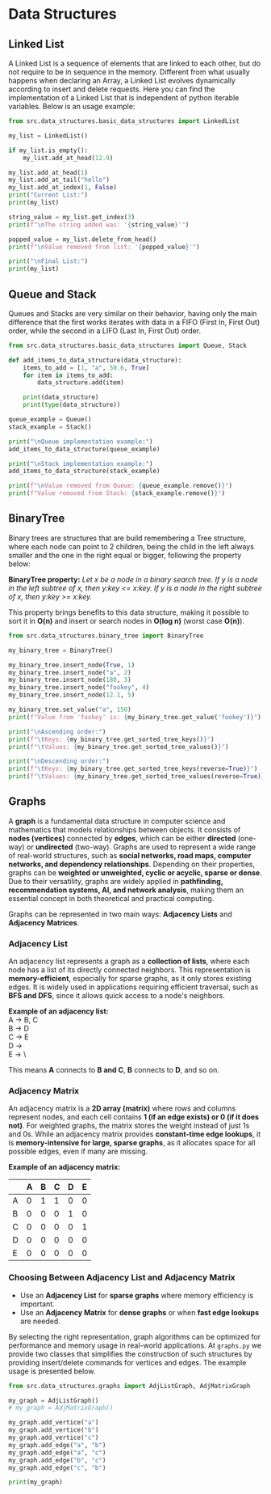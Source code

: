 # Data Structures
    
## Linked List
A Linked List is a sequence of elements that are linked to each other, but do
not require to be in sequence in the memory. Different from what usually happens
when declaring an Array, a Linked List evolves dynamically according to insert and
delete requests. Here you can find the implementation of a Linked List that is 
independent of python iterable variables. Below is an usage example:

```python
from src.data_structures.basic_data_structures import LinkedList

my_list = LinkedList()

if my_list.is_empty():
    my_list.add_at_head(12.9)

my_list.add_at_head(1)
my_list.add_at_tail("hello")
my_list.add_at_index(1, False)
print("Current List:")
print(my_list)

string_value = my_list.get_index(3)
print(f"\nThe string added was: '{string_value}'")

popped_value = my_list.delete_from_head()
print(f"\nValue removed from list: '{popped_value}'")

print("\nFinal List:")
print(my_list)
```

## Queue and Stack
Queues and Stacks are very similar on their behavior, having only the main difference that
the first works iterates with data in a FIFO (First In, First Out) order, while the
second in a LIFO (Last In, First Out) order.

```python
from src.data_structures.basic_data_structures import Queue, Stack

def add_items_to_data_structure(data_structure):
    items_to_add = [1, "a", 50.6, True]
    for item in items_to_add:
        data_structure.add(item)

    print(data_structure)
    print(type(data_structure))

queue_example = Queue()
stack_example = Stack()

print("\nQueue implementation example:")
add_items_to_data_structure(queue_example)

print("\nStack implementation example:")
add_items_to_data_structure(stack_example)

print(f"\nValue removed from Queue: {queue_example.remove()}")
print(f"Value removed from Stack: {stack_example.remove()}")
```

## BinaryTree
Binary trees are structures that are build remembering a Tree structure,
where each node can point to 2 children, being the child in the left always smaller
and the one in the right equal or bigger, following the property below:

**BinaryTree property:** *Let x be a node in a binary search tree. If y is a node in the left subtree
of x, then y:key <= x:key. If y is a node in the right subtree of x, then
y:key >= x:key.*

This property brings benefits to this data structure, making it possible to sort it in **O(n)** and
insert or search nodes in **O(log n)** (worst case **O(n)**).

```python
from src.data_structures.binary_tree import BinaryTree

my_binary_tree = BinaryTree()

my_binary_tree.insert_node(True, 1)
my_binary_tree.insert_node("a", 2)
my_binary_tree.insert_node(180, 3)
my_binary_tree.insert_node("fookey", 4)
my_binary_tree.insert_node(12.1, 5)

my_binary_tree.set_value("a", 150)
print(f"Value from 'fookey' is: {my_binary_tree.get_value('fookey')}")

print("\nAscending order:")
print(f"\tKeys: {my_binary_tree.get_sorted_tree_keys()}")
print(f"\tValues: {my_binary_tree.get_sorted_tree_values()}")

print("\nDescending order:")
print(f"\tKeys: {my_binary_tree.get_sorted_tree_keys(reverse=True)}")
print(f"\tValues: {my_binary_tree.get_sorted_tree_values(reverse=True)}")
```

## Graphs

A **graph** is a fundamental data structure in computer science and mathematics 
that models relationships between objects. It consists of **nodes (vertices)** 
connected by **edges**, which can be either **directed** (one-way) or **undirected**
(two-way). Graphs are used to represent a wide range of real-world structures, 
such as **social networks, road maps, computer networks, and dependency 
relationships**. Depending on their properties, graphs can be **weighted or 
unweighted, cyclic or acyclic, sparse or dense**. Due to their versatility, 
graphs are widely applied in **pathfinding, recommendation systems, 
AI, and network analysis**, making them an essential concept in both theoretical 
and practical computing.  

Graphs can be represented in two main ways: **Adjacency Lists** and 
**Adjacency Matrices**.  

### **Adjacency List**  
An adjacency list represents a graph as a **collection of lists**, where each node
has a list of its directly connected neighbors. This representation is 
**memory-efficient**, especially for sparse graphs, as it only stores existing edges. 
It is widely used in applications requiring efficient traversal, such as 
**BFS and DFS**, since it allows quick access to a node's neighbors.  

**Example of an adjacency list:**  
A → B, C \
B → D \
C → E \
D → \
E → \


This means **A** connects to **B and C**, **B** connects to **D**, and so on.  

### **Adjacency Matrix**  
An adjacency matrix is a **2D array (matrix)** where rows and columns represent 
nodes, and each cell contains **1 (if an edge exists) or 0 (if it does not)**. 
For weighted graphs, the matrix stores the weight instead of just 1s and 0s. 
While an adjacency matrix provides **constant-time edge lookups**, it is 
**memory-intensive for large, sparse graphs**, as it allocates space for all 
possible edges, even if many are missing.  

**Example of an adjacency matrix:**  

|   | A | B | C | D | E |
|---|---|---|---|---|---| 
| A | 0 | 1 | 1 | 0 | 0 | 
| B | 0 | 0 | 0 | 1 | 0 | 
| C | 0 | 0 | 0 | 0 | 1 | 
| D | 0 | 0 | 0 | 0 | 0 | 
| E | 0 | 0 | 0 | 0 | 0 |   


### **Choosing Between Adjacency List and Adjacency Matrix**  
- Use an **Adjacency List** for **sparse graphs** where memory efficiency is important.  
- Use an **Adjacency Matrix** for **dense graphs** or when **fast edge lookups** are needed.  

By selecting the right representation, graph algorithms can be optimized for 
performance and memory usage in real-world applications. At ``graphs.py`` we 
provide two classes that simplifies the construction of such structures by 
providing insert/delete commands for vertices and edges. The example usage is 
presented below.


```python
from src.data_structures.graphs import AdjListGraph, AdjMatrixGraph

my_graph = AdjListGraph()
# my_graph = AdjMatrixGraph()

my_graph.add_vertice("a")
my_graph.add_vertice("b")
my_graph.add_vertice("c")
my_graph.add_edge("a", "b")
my_graph.add_edge("a", "c")
my_graph.add_edge("b", "c")
my_graph.add_edge("c", "b")

print(my_graph)
```